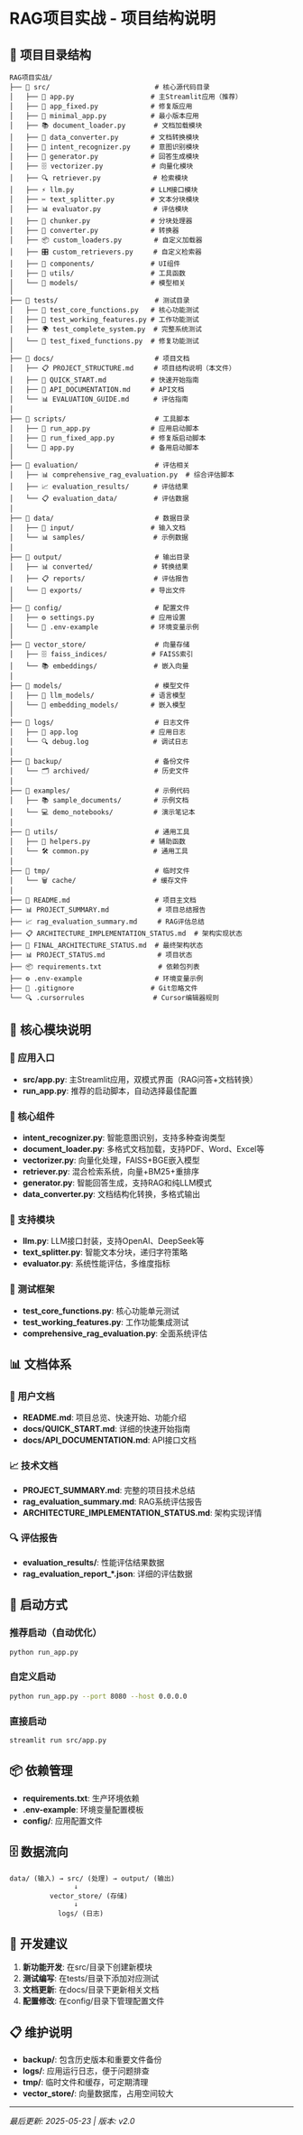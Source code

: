 # RAG项目实战 - 项目结构说明

## 📁 项目目录结构

```
RAG项目实战/
├── 📁 src/                          # 核心源代码目录
│   ├── 🎯 app.py                   # 主Streamlit应用（推荐）
│   ├── 📄 app_fixed.py             # 修复版应用
│   ├── 🚀 minimal_app.py           # 最小版本应用
│   ├── 📚 document_loader.py       # 文档加载模块
│   ├── 🔄 data_converter.py        # 文档转换模块
│   ├── 🧠 intent_recognizer.py     # 意图识别模块
│   ├── 🤖 generator.py             # 回答生成模块
│   ├── 🗄️ vectorizer.py            # 向量化模块
│   ├── 🔍 retriever.py             # 检索模块
│   ├── ⚡ llm.py                   # LLM接口模块
│   ├── ✂️ text_splitter.py         # 文本分块模块
│   ├── 📊 evaluator.py             # 评估模块
│   ├── 🔧 chunker.py               # 分块处理器
│   ├── 🔀 converter.py             # 转换器
│   ├── 📦 custom_loaders.py        # 自定义加载器
│   ├── 🎛️ custom_retrievers.py     # 自定义检索器
│   ├── 📁 components/              # UI组件
│   ├── 📁 utils/                   # 工具函数
│   └── 📁 models/                  # 模型相关
│
├── 📁 tests/                        # 测试目录
│   ├── 🧪 test_core_functions.py   # 核心功能测试
│   ├── 🔬 test_working_features.py # 工作功能测试
│   ├── 🌍 test_complete_system.py  # 完整系统测试
│   └── 🔧 test_fixed_functions.py  # 修复功能测试
│
├── 📁 docs/                         # 项目文档
│   ├── 📋 PROJECT_STRUCTURE.md     # 项目结构说明（本文件）
│   ├── 🚀 QUICK_START.md           # 快速开始指南
│   ├── 🔧 API_DOCUMENTATION.md     # API文档
│   └── 📊 EVALUATION_GUIDE.md      # 评估指南
│
├── 📁 scripts/                      # 工具脚本
│   ├── 🏃 run_app.py               # 应用启动脚本
│   ├── 🔧 run_fixed_app.py         # 修复版启动脚本
│   └── 📱 app.py                   # 备用启动脚本
│
├── 📁 evaluation/                   # 评估相关
│   ├── 📊 comprehensive_rag_evaluation.py  # 综合评估脚本
│   ├── 📈 evaluation_results/      # 评估结果
│   └── 📋 evaluation_data/         # 评估数据
│
├── 📁 data/                         # 数据目录
│   ├── 📄 input/                   # 输入文档
│   └── 📊 samples/                 # 示例数据
│
├── 📁 output/                       # 输出目录
│   ├── 📊 converted/               # 转换结果
│   ├── 📋 reports/                 # 评估报告
│   └── 📄 exports/                 # 导出文件
│
├── 📁 config/                       # 配置文件
│   ├── ⚙️ settings.py              # 应用设置
│   └── 🔑 .env-example             # 环境变量示例
│
├── 📁 vector_store/                 # 向量存储
│   ├── 🗄️ faiss_indices/           # FAISS索引
│   └── 📚 embeddings/              # 嵌入向量
│
├── 📁 models/                       # 模型文件
│   ├── 🤖 llm_models/              # 语言模型
│   └── 🧮 embedding_models/        # 嵌入模型
│
├── 📁 logs/                         # 日志文件
│   ├── 📝 app.log                  # 应用日志
│   └── 🔍 debug.log                # 调试日志
│
├── 📁 backup/                       # 备份文件
│   └── 🗂️ archived/                # 历史文件
│
├── 📁 examples/                     # 示例代码
│   ├── 📚 sample_documents/        # 示例文档
│   └── 💻 demo_notebooks/          # 演示笔记本
│
├── 📁 utils/                        # 通用工具
│   ├── 🔧 helpers.py               # 辅助函数
│   └── 🛠️ common.py                # 通用工具
│
├── 📁 tmp/                          # 临时文件
│   └── 🗑️ cache/                   # 缓存文件
│
├── 📄 README.md                     # 项目主文档
├── 📊 PROJECT_SUMMARY.md            # 项目总结报告
├── 📈 rag_evaluation_summary.md     # RAG评估总结
├── 📋 ARCHITECTURE_IMPLEMENTATION_STATUS.md  # 架构实现状态
├── 🎯 FINAL_ARCHITECTURE_STATUS.md  # 最终架构状态
├── 📊 PROJECT_STATUS.md             # 项目状态
├── 📦 requirements.txt              # 依赖包列表
├── ⚙️ .env-example                  # 环境变量示例
├── 🚫 .gitignore                   # Git忽略文件
└── 🔍 .cursorrules                 # Cursor编辑器规则
```

## 🎯 核心模块说明

### 📱 应用入口
- **src/app.py**: 主Streamlit应用，双模式界面（RAG问答+文档转换）
- **run_app.py**: 推荐的启动脚本，自动选择最佳配置

### 🧠 核心组件
- **intent_recognizer.py**: 智能意图识别，支持多种查询类型
- **document_loader.py**: 多格式文档加载，支持PDF、Word、Excel等
- **vectorizer.py**: 向量化处理，FAISS+BGE嵌入模型
- **retriever.py**: 混合检索系统，向量+BM25+重排序
- **generator.py**: 智能回答生成，支持RAG和纯LLM模式
- **data_converter.py**: 文档结构化转换，多格式输出

### 🔧 支持模块
- **llm.py**: LLM接口封装，支持OpenAI、DeepSeek等
- **text_splitter.py**: 智能文本分块，递归字符策略
- **evaluator.py**: 系统性能评估，多维度指标

### 🧪 测试框架
- **test_core_functions.py**: 核心功能单元测试
- **test_working_features.py**: 工作功能集成测试
- **comprehensive_rag_evaluation.py**: 全面系统评估

## 📊 文档体系

### 🎯 用户文档
- **README.md**: 项目总览、快速开始、功能介绍
- **docs/QUICK_START.md**: 详细的快速开始指南
- **docs/API_DOCUMENTATION.md**: API接口文档

### 📈 技术文档
- **PROJECT_SUMMARY.md**: 完整的项目技术总结
- **rag_evaluation_summary.md**: RAG系统评估报告
- **ARCHITECTURE_IMPLEMENTATION_STATUS.md**: 架构实现详情

### 🔍 评估报告
- **evaluation_results/**: 性能评估结果数据
- **rag_evaluation_report_*.json**: 详细的评估数据

## 🚀 启动方式

### 推荐启动（自动优化）
```bash
python run_app.py
```

### 自定义启动
```bash
python run_app.py --port 8080 --host 0.0.0.0
```

### 直接启动
```bash
streamlit run src/app.py
```

## 📦 依赖管理

- **requirements.txt**: 生产环境依赖
- **.env-example**: 环境变量配置模板
- **config/**: 应用配置文件

## 🗄️ 数据流向

```
data/ (输入) → src/ (处理) → output/ (输出)
                ↓
          vector_store/ (存储)
                ↓
            logs/ (日志)
```

## 🔧 开发建议

1. **新功能开发**: 在src/目录下创建新模块
2. **测试编写**: 在tests/目录下添加对应测试
3. **文档更新**: 在docs/目录下更新相关文档
4. **配置修改**: 在config/目录下管理配置文件

## 📋 维护说明

- **backup/**: 包含历史版本和重要文件备份
- **logs/**: 应用运行日志，便于问题排查
- **tmp/**: 临时文件和缓存，可定期清理
- **vector_store/**: 向量数据库，占用空间较大

---

*最后更新: 2025-05-23 | 版本: v2.0* 